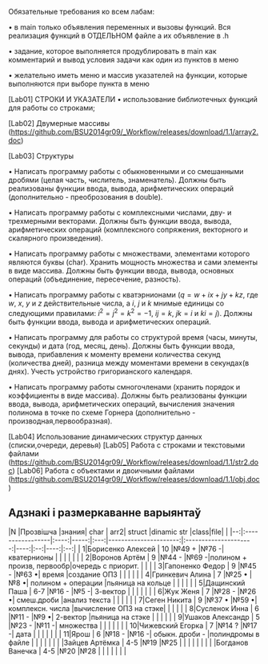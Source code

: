 Обязательные требования ко всем лабам:

• в main только объявления переменных и вызовы функций. Вся реализация функций в ОТДЕЛЬНОМ файле а их объявление в .h

• задание, которое выполняется продублировать в main как комментарий и вывод условия задачи как один из пунктов в меню

• желательно иметь меню и массив указателей на функции, которые выполняются при выборе пункта в меню

[Lab01] СТРОКИ И УКАЗАТЕЛИ 
•	использование библиотечных функций для работы со строками;

[Lab02] Двумерные массивы (https://github.com/BSU2014gr09/_Workflow/releases/download/1.1/array2.doc)

[Lab03] Структуры

• Написать программу работы с обыкновенными и со смешанными дробями (целая часть, числитель, знаменатель). Должны быть реализованы функции ввода, вывода, арифметических операций (дополнительно - преоброзования в double).

• Написать программу работы с комплексными числами, дву- и трехмерными векторами. Должны быть функции ввода, вывода, арифметических операций (комплексного сопряжения, векторного и скалярного произведения).

• Написать программу работы с множествами, элементами которого являются буквы (char). Хранить мощность множества и сами элементы в виде массива. Должны быть функции ввода, вывода,  основных операций (объединение, пересечение, разность).

• Написать программу работы с кватэрнионами ($q=w+ix+jy+kz$, где $w$, $x$, $y$ и $z$ действительные числа,
а $i$, $j$ и $k$ мнимые единицы со следующими правилами: $i^2=j^2=k^2=-1$, $ij=k$, $jk=i$ и $ki=j$). Должны быть функции
ввода, вывода и арифметических операций.

• Написать программу для работы со структурой время (часы, минуты, секунды) и дата (год, месяц, день). Должны быть функции
ввода, вывода, прибавления к моменту времени количества секунд (количества дней), разница между моментами времени в секундах(в днях). Учесть устройство григорианского календаря.

• Написать программу работы смногочленами (хранить порядок и коэффициенты в виде массива). Должны быть реализованы функции ввода, вывода, арифметических операций, вычисления значения полинома в точке по схеме Горнера (дополнительно - производная,первообразная).

[Lab04] Использование динамических структур данных (списки,очереди, деревья)
[Lab05] Работа с строками и текстовыми файлами (https://github.com/BSU2014gr09/_Workflow/releases/download/1.1/str2.doc)
[Lab06] Работа с объектами и двоичными файлами (https://github.com/BSU2014gr09/_Workflow/releases/download/1.1/obj.doc)

## Адзнакі і размеркаванне варыянтаў


|N  |Прозвішча         |знания| char | arr2|     struct            |dinamic str            |class|file|     |
|--:|:-----------------|:----:|-----:|:---:|----------------------:|:---------------------:|----:|:--:|----:|:--:|
|  1|Борисенко Алексей |  10  |№49 + |№76 -| кватернионы           |                       |     |    |     |    |
|  2|Воронов Артём     |  9   |№44 - |№69 -|полином + произв, первообр|очередь с приорит.     |     |    |
|  3|Гапоненко Федор   |  9   |№45 - |№63 •| время                 |создание ОПЗ           |     |    |     |    |
|  4|Гринкевич Алина   |  7   |№25 • |№8  •| полином + операции    |пьяница на кольце      |     |    |     |    |
|  5|Дащинский Паша    |  6-7 |№16 - |№5  -| 3-вектор              |                       |     |    |     |    |
|  6|Жук Женя          |  7   |№28 - |№26 •| смеш.дроби            |анализ текста          |     |    |     |    |
|  7|Сеген Никита      |  9   |№37 • |№59 •| комплексн. числа     |вычисление ОПЗ на стэке|     |    |     |    |
|  8|Сусленок Инна     |  6   |№11 - |№9  •| 2-вектор              |пьяница на стэке       |     |    |     |    |
|  9|Ушаков Александр  |  5   |№23 - |№11 -| множества             |                       |     |    |     |    |
| 10|Чижевский Егорка  |  7   |№14 ? |№17 -| дата                  |                       |     |    |     |    |
| 11|Ярош              |  6   |№18 - |№16 -| обыкн. дроби      -  |полиндромы в файле     |     |    |     |    |
|
|   |Зайцев Артёмка    |  4-5 |№19   |№25  |      |       |     |    |     |    |
|   |Богданов Ванечка  |  4-5 |№20   |№28  |      |       |     |    |     |    |

